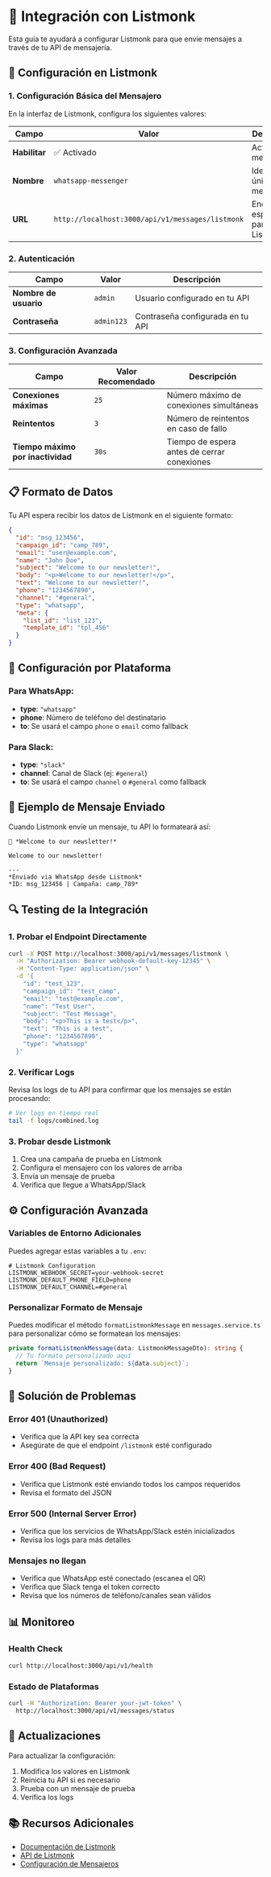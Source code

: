 # 📧 Integración con Listmonk

Esta guía te ayudará a configurar Listmonk para que envíe mensajes a través de tu API de mensajería.

## 🔧 Configuración en Listmonk

### 1. **Configuración Básica del Mensajero**

En la interfaz de Listmonk, configura los siguientes valores:

| Campo | Valor | Descripción |
|-------|-------|-------------|
| **Habilitar** | ✅ Activado | Activar el mensajero |
| **Nombre** | `whatsapp-messenger` | Identificador único del mensajero |
| **URL** | `http://localhost:3000/api/v1/messages/listmonk` | Endpoint específico para Listmonk |

### 2. **Autenticación**

| Campo | Valor | Descripción |
|-------|-------|-------------|
| **Nombre de usuario** | `admin` | Usuario configurado en tu API |
| **Contraseña** | `admin123` | Contraseña configurada en tu API |

### 3. **Configuración Avanzada**

| Campo | Valor Recomendado | Descripción |
|-------|------------------|-------------|
| **Conexiones máximas** | `25` | Número máximo de conexiones simultáneas |
| **Reintentos** | `3` | Número de reintentos en caso de fallo |
| **Tiempo máximo por inactividad** | `30s` | Tiempo de espera antes de cerrar conexiones |

## 📋 Formato de Datos

Tu API espera recibir los datos de Listmonk en el siguiente formato:

```json
{
  "id": "msg_123456",
  "campaign_id": "camp_789",
  "email": "user@example.com",
  "name": "John Doe",
  "subject": "Welcome to our newsletter!",
  "body": "<p>Welcome to our newsletter!</p>",
  "text": "Welcome to our newsletter!",
  "phone": "1234567890",
  "channel": "#general",
  "type": "whatsapp",
  "meta": {
    "list_id": "list_123",
    "template_id": "tpl_456"
  }
}
```

## 🚀 Configuración por Plataforma

### **Para WhatsApp:**
- **type**: `"whatsapp"`
- **phone**: Número de teléfono del destinatario
- **to**: Se usará el campo `phone` o `email` como fallback

### **Para Slack:**
- **type**: `"slack"`
- **channel**: Canal de Slack (ej: `#general`)
- **to**: Se usará el campo `channel` o `#general` como fallback

## 📱 Ejemplo de Mensaje Enviado

Cuando Listmonk envíe un mensaje, tu API lo formateará así:

```
📧 *Welcome to our newsletter!*

Welcome to our newsletter!

---
*Enviado via WhatsApp desde Listmonk*
*ID: msg_123456 | Campaña: camp_789*
```

## 🔍 Testing de la Integración

### 1. **Probar el Endpoint Directamente**

```bash
curl -X POST http://localhost:3000/api/v1/messages/listmonk \
  -H "Authorization: Bearer webhook-default-key-12345" \
  -H "Content-Type: application/json" \
  -d '{
    "id": "test_123",
    "campaign_id": "test_camp",
    "email": "test@example.com",
    "name": "Test User",
    "subject": "Test Message",
    "body": "<p>This is a test</p>",
    "text": "This is a test",
    "phone": "1234567890",
    "type": "whatsapp"
  }'
```

### 2. **Verificar Logs**

Revisa los logs de tu API para confirmar que los mensajes se están procesando:

```bash
# Ver logs en tiempo real
tail -f logs/combined.log
```

### 3. **Probar desde Listmonk**

1. Crea una campaña de prueba en Listmonk
2. Configura el mensajero con los valores de arriba
3. Envía un mensaje de prueba
4. Verifica que llegue a WhatsApp/Slack

## ⚙️ Configuración Avanzada

### **Variables de Entorno Adicionales**

Puedes agregar estas variables a tu `.env`:

```env
# Listmonk Configuration
LISTMONK_WEBHOOK_SECRET=your-webhook-secret
LISTMONK_DEFAULT_PHONE_FIELD=phone
LISTMONK_DEFAULT_CHANNEL=#general
```

### **Personalizar Formato de Mensaje**

Puedes modificar el método `formatListmonkMessage` en `messages.service.ts` para personalizar cómo se formatean los mensajes:

```typescript
private formatListmonkMessage(data: ListmonkMessageDto): string {
  // Tu formato personalizado aquí
  return `Mensaje personalizado: ${data.subject}`;
}
```

## 🚨 Solución de Problemas

### **Error 401 (Unauthorized)**
- Verifica que la API key sea correcta
- Asegúrate de que el endpoint `/listmonk` esté configurado

### **Error 400 (Bad Request)**
- Verifica que Listmonk esté enviando todos los campos requeridos
- Revisa el formato del JSON

### **Error 500 (Internal Server Error)**
- Verifica que los servicios de WhatsApp/Slack estén inicializados
- Revisa los logs para más detalles

### **Mensajes no llegan**
- Verifica que WhatsApp esté conectado (escanea el QR)
- Verifica que Slack tenga el token correcto
- Revisa que los números de teléfono/canales sean válidos

## 📊 Monitoreo

### **Health Check**
```bash
curl http://localhost:3000/api/v1/health
```

### **Estado de Plataformas**
```bash
curl -H "Authorization: Bearer your-jwt-token" \
  http://localhost:3000/api/v1/messages/status
```

## 🔄 Actualizaciones

Para actualizar la configuración:

1. Modifica los valores en Listmonk
2. Reinicia tu API si es necesario
3. Prueba con un mensaje de prueba
4. Verifica los logs

## 📚 Recursos Adicionales

- [Documentación de Listmonk](https://listmonk.app/docs/)
- [API de Listmonk](https://listmonk.app/docs/api/)
- [Configuración de Mensajeros](https://listmonk.app/docs/configuration/#messengers)
